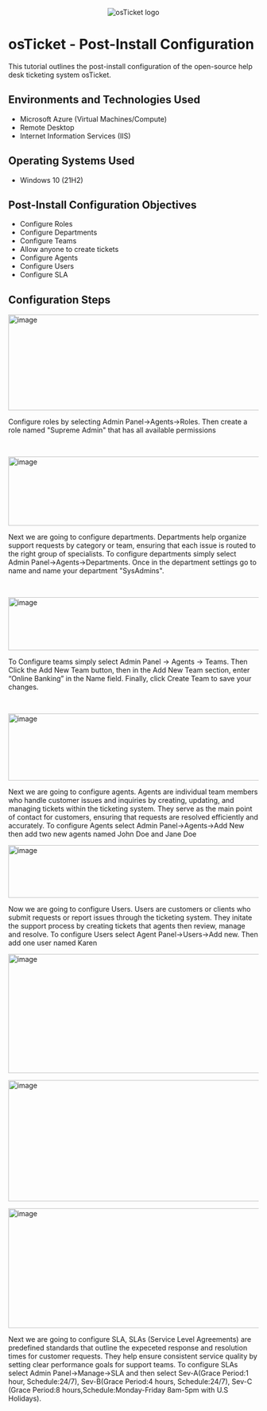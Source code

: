 <p align="center">
<img src="https://i.imgur.com/Clzj7Xs.png" alt="osTicket logo"/>
</p>

<h1>osTicket - Post-Install Configuration</h1>
This tutorial outlines the post-install configuration of the open-source help desk ticketing system osTicket.<br />






<h2>Environments and Technologies Used</h2>

- Microsoft Azure (Virtual Machines/Compute)
- Remote Desktop
- Internet Information Services (IIS)

<h2>Operating Systems Used </h2>

- Windows 10</b> (21H2)

<h2>Post-Install Configuration Objectives</h2>

- Configure Roles
- Configure Departments
- Configure Teams
- Allow anyone to create tickets
- Configure Agents
- Configure Users
- Configure SLA

<h2>Configuration Steps</h2>

<p>
<img width="949" height="193" alt="image" src="https://github.com/user-attachments/assets/b191b08a-d67e-45b3-b4fc-9702dd14ea40" />
</p>
<p>
Configure roles by selecting Admin Panel->Agents->Roles. Then create a role named "Supreme Admin" that has all available permissions 
</p>
<br />

<p>
<img width="941" height="139" alt="image" src="https://github.com/user-attachments/assets/9a0adc2e-ee3c-4787-bf21-d74922024d0c" />
</p>
<p>  Next we are going to configure departments. Departments help organize support requests by category or team, ensuring that each issue is routed to the right group of specialists. To configure departments simply select Admin Panel->Agents->Departments. Once in the department settings go to name and name your department "SysAdmins".  </p>
<br />

<p>
<img width="943" height="107" alt="image" src="https://github.com/user-attachments/assets/adf02378-1a73-439f-8925-80e87f22b7a3" />
</p>
<p>
To Configure teams simply  select Admin Panel → Agents → Teams. Then Click the Add New Team button, then in the Add New Team section, enter “Online Banking” in the Name field. Finally, click Create Team to save your changes.</p>
<br />

<p>
<img width="943" height="135" alt="image" src="https://github.com/user-attachments/assets/ab1a27a2-e3dc-439a-a9b9-7cf22995fad5" />
</p>
<p>
Next we are going to configure agents. Agents are individual team members who handle customer issues and inquiries by creating, updating, and managing tickets within the ticketing system. They serve as the main point of contact for customers, ensuring that requests are resolved efficiently and accurately. To configure Agents select Admin Panel->Agents->Add New then add two new agents named John Doe and Jane Doe

<p>
<img width="943" height="106" alt="image" src="https://github.com/user-attachments/assets/07188f09-eaf5-40f8-9cfb-5099ad40c078" />
</p>
<p>
Now we are going to configure Users. Users are customers or clients who submit requests or report issues through the ticketing system. They initate the support process by creating tickets that agents then review, manage and resolve. To configure Users select Agent Panel->Users->Add new. Then add one user named Karen

<p>
</p>
<p>
<img width="939" height="240" alt="image" src="https://github.com/user-attachments/assets/809c3263-a5dc-4728-87d8-83c04a346a01" />
</p>
<img width="941" height="244" alt="image" src="https://github.com/user-attachments/assets/7ccb033d-96df-4cbd-bf50-f20eee49aa1d" />
</p>
<img width="940" height="241" alt="image" src="https://github.com/user-attachments/assets/3efef8a9-eb7e-4761-a307-45c59b43235a" />
</p>
<p>
Next we are going to configure SLA, SLAs (Service Level Agreements) are predefined standards that outline the expeceted response and resolution times for customer requests. They help ensure consistent service quality by setting clear performance goals for support teams. To configure SLAs select Admin Panel->Manage->SLA and then select Sev-A(Grace Period:1 hour, Schedule:24/7), Sev-B(Grace Period:4 hours, Schedule:24/7), Sev-C (Grace Period:8 hours,Schedule:Monday-Friday 8am-5pm with U.S Holidays).
